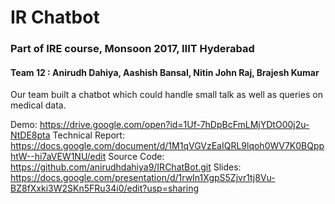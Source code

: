 # IR Chatbot
### Part of IRE course, Monsoon 2017, IIIT Hyderabad
#### Team 12 : Anirudh Dahiya, Aashish Bansal, Nitin John Raj, Brajesh Kumar

Our team built a chatbot which could handle small talk as well as queries on medical data.

Demo: https://drive.google.com/open?id=1Uf-7hDpBcFmLMjYDtO00j2u-NtDE8pta
Technical Report: https://docs.google.com/document/d/1M1qVGVzEaIQRL9lqoh0WV7K0BQpphtW--hi7aVEW1NU/edit
Source Code: https://github.com/anirudhdahiya9/IRChatBot.git
Slides: https://docs.google.com/presentation/d/1rwIn1XgpS5Zjvr1tj8Vu-BZ8fXxki3W2SKn5FRu34i0/edit?usp=sharing
